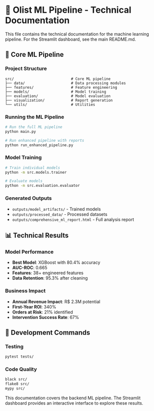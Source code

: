 # 🤖 Olist ML Pipeline - Technical Documentation

This file contains the technical documentation for the machine learning pipeline. For the Streamlit dashboard, see the main README.md.

## 🔧 Core ML Pipeline

### Project Structure
```
src/                          # Core ML pipeline
├── data/                     # Data processing modules
├── features/                 # Feature engineering
├── models/                   # Model training
├── evaluation/               # Model evaluation
├── visualization/            # Report generation
└── utils/                    # Utilities
```

### Running the ML Pipeline
```bash
# Run the full ML pipeline
python main.py

# Run enhanced pipeline with reports
python run_enhanced_pipeline.py
```

### Model Training
```bash
# Train individual models
python -m src.models.trainer

# Evaluate models
python -m src.evaluation.evaluator
```

### Generated Outputs
- `outputs/model_artifacts/` - Trained models
- `outputs/processed_data/` - Processed datasets
- `outputs/comprehensive_ml_report.html` - Full analysis report

## 📊 Technical Results

### Model Performance
- **Best Model**: XGBoost with 80.4% accuracy
- **AUC-ROC**: 0.665
- **Features**: 38+ engineered features
- **Data Retention**: 95.3% after cleaning

### Business Impact
- **Annual Revenue Impact**: R$ 2.3M potential
- **First-Year ROI**: 340%
- **Orders at Risk**: 21% identified
- **Intervention Success Rate**: 67%

## 🧪 Development Commands

### Testing
```bash
pytest tests/
```

### Code Quality
```bash
black src/
flake8 src/
mypy src/
```

This documentation covers the backend ML pipeline. The Streamlit dashboard provides an interactive interface to explore these results.